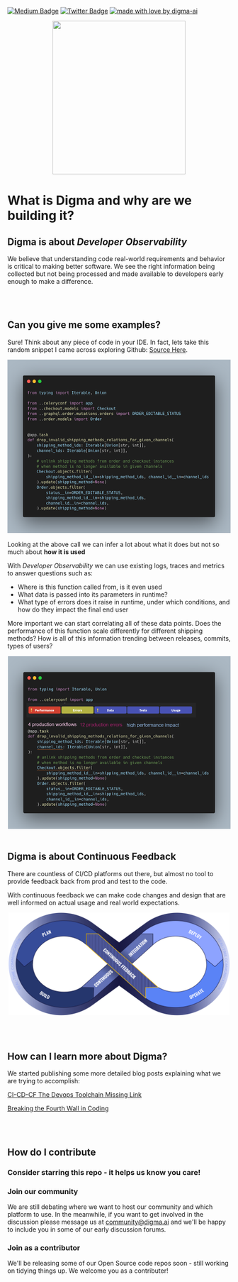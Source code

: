 <!-- Place this tag in your head or just before your close body tag. -->
[![Medium Badge](https://img.shields.io/badge/Blog-black?style=flat&logo=medium&logoColor=white&link=https://medium.com/@roni-dover)](https://medium.com/@roni-dover)
[![Twitter Badge](https://badgen.net/badge/icon/twitter?icon=twitter&label)](https://twitter.com/doppleware)
[![made with love by digma-ai](https://img.shields.io/badge/made%20with%20%E2%99%A5%20by-digma-ff1414.svg?style=flat-square)](https://github.com/digma-ai)

<p align="center">
<img src="https://www.digma.ai/assets/img/digmatic.png" width="300" height="346" >
</p>

# What is Digma and why are we building it?

## Digma is about *Developer Observability*

We believe that understanding code real-world requirements and behavior is critical to making better software.
We see the right information being collected but not being processed and made available to developers early enough to make a difference.

<br/>
<br/>

## Can you give me some examples?

Sure! Think about any piece of code in your IDE. In fact, lets take this random snippet I came across exploring Github: [Source Here](https://github.com/saleor/saleor/blob/main/saleor/shipping/tasks.py).

<img src="images/sample_code.png" width="600" height="391">

Looking at the above call we can infer a lot about what it does but not so much about
**how it is used**

With *Developer Observability* we can use existing logs, traces and metrics to answer questions such as:

* Where is this function called from, is it even used
* What data is passed into its parameters in runtime? 
* What type of errors does it raise in runtime, under which conditions, and how do they impact the final end user

More important we can start correlating all of these data points. Does the performance of this function scale differently for different shipping methods? How is all of this information trending between releases, commits, types of users?  

<img src="images/sample_code_2.png" width="600" height="391">

<br/>
<br/>

## Digma is about Continuous Feedback

There are countless of CI/CD platforms out there, but almost no tool to provide feedback back from prod and test to the code.

With continuous feedback we can make code changes and design that are well informed on actual usage and real world expectations. 


<p align="center">
<img src="images/loop.png" width="500" height="232">
</p>

<br/>
<br/>

## How can I learn more about Digma?

We started publishing some more detailed blog posts explaining what we are trying to accomplish:

[CI-CD-CF The Devops Toolchain Missing Link](https://levelup.gitconnected.com/ci-cd-cf-the-devops-toolchains-missing-link-b5c88caf6282)

[Breaking the Fourth Wall in Coding](https://levelup.gitconnected.com/breaking-the-fourth-wall-in-coding-189055955c85)

<br/>
<br/>

## How do I contribute

### Consider starring this repo - it helps us know you care!

### Join our community

We are still debating where we want to host our community and which platform to use. In the meanwhile, if you want to get involved in the discussion please message us at community@digma.ai and we'll be happy to include you in some of our early discussion forums.

### Join as a contributor

We'll be releasing some of our Open Source code repos soon - still working on tidying things up. We welcome you as a contributer!




